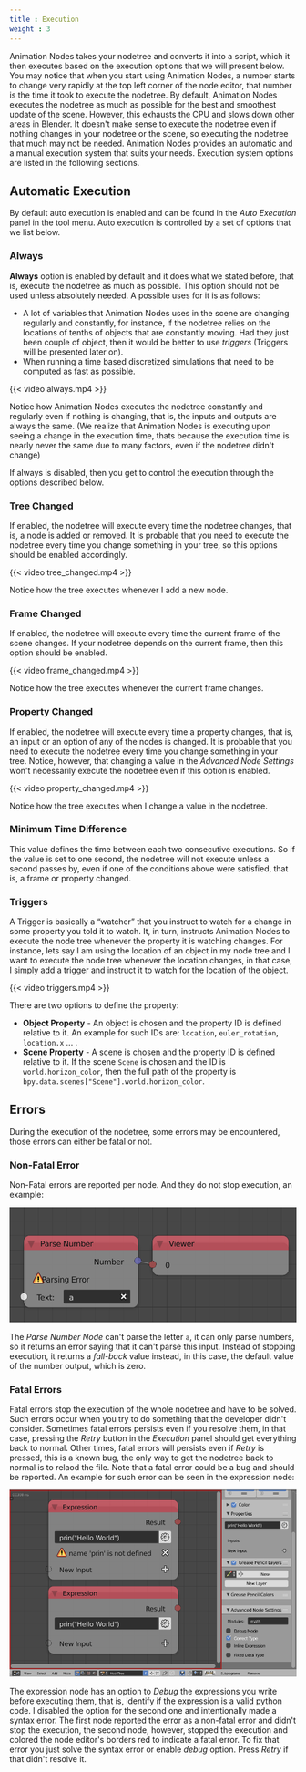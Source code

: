 ```yaml
---
title : Execution
weight : 3
---
```


Animation Nodes takes your nodetree and converts it into a script, which
it then executes based on the execution options that we will present
below. You may notice that when you start using Animation Nodes, a
number starts to change very rapidly at the top left corner of the node
editor, that number is the time it took to execute the nodetree. By
default, Animation Nodes executes the nodetree as much as possible for
the best and smoothest update of the scene. However, this exhausts the
CPU and slows down other areas in Blender. It doesn't make sense to
execute the nodetree even if nothing changes in your nodetree or the
scene, so executing the nodetree that much may not be needed. Animation
Nodes provides an automatic and a manual execution system that suits
your needs. Execution system options are listed in the following
sections.

## Automatic Execution

By default auto execution is enabled and can be found in the *Auto
Execution* panel in the tool menu. Auto execution is controlled by a set
of options that we list below.

### Always

**Always** option is enabled by default and it does what we stated
before, that is, execute the nodetree as much as possible. This option
should not be used unless absolutely needed. A possible uses for it is
as follows:

  - A lot of variables that Animation Nodes uses in the scene are
    changing regularly and constantly, for instance, if the nodetree
    relies on the locations of tenths of objects that are constantly
    moving. Had they just been couple of object, then it would be better
    to use *triggers* (Triggers will be presented later on).
  - When running a time based discretized simulations that need to be
    computed as fast as possible.

{{< video always.mp4 >}}

Notice how Animation Nodes executes the nodetree constantly and
regularly even if nothing is changing, that is, the inputs and outputs
are always the same. (We realize that Animation Nodes is executing upon
seeing a change in the execution time, thats because the execution time
is nearly never the same due to many factors, even if the nodetree
didn't change)

If always is disabled, then you get to control the execution through the
options described below.

### Tree Changed

If enabled, the nodetree will execute every time the nodetree changes,
that is, a node is added or removed. It is probable that you need to
execute the nodetree every time you change something in your tree, so
this options should be enabled accordingly.

{{< video tree_changed.mp4 >}}

Notice how the tree executes whenever I add a new node.

### Frame Changed

If enabled, the nodetree will execute every time the current frame of
the scene changes. If your nodetree depends on the current frame, then
this option should be enabled.

{{< video frame_changed.mp4 >}}

Notice how the tree executes whenever the current frame changes.

### Property Changed

If enabled, the nodetree will execute every time a property changes,
that is, an input or an option of any of the nodes is changed. It is
probable that you need to execute the nodetree every time you change
something in your tree. Notice, however, that changing a value in the
*Advanced Node Settings* won't necessarily execute the nodetree even if
this option is enabled.

{{< video property_changed.mp4 >}}

Notice how the tree executes when I change a value in the nodetree.

### Minimum Time Difference

This value defines the time between each two consecutive executions. So
if the value is set to one second, the nodetree will not execute unless
a second passes by, even if one of the conditions above were satisfied,
that is, a frame or property changed.

### Triggers

A Trigger is basically a “watcher” that you instruct to watch for a
change in some property you told it to watch. It, in turn, instructs
Animation Nodes to execute the node tree whenever the property it is
watching changes. For instance, lets say I am using the location of an
object in my node tree and I want to execute the node tree whenever the
location changes, in that case, I simply add a trigger and instruct it
to watch for the location of the object.

{{< video triggers.mp4 >}}

There are two options to define the property:

  - **Object Property** - An object is chosen and the property ID is
    defined relative to it. An example for such IDs are: `location`,
    `euler_rotation`, `location.x` ... .
  - **Scene Property** - A scene is chosen and the property ID is
    defined relative to it. If the scene `Scene` is chosen and the ID is
    `world.horizon_color`, then the full path of the property is
    `bpy.data.scenes["Scene"].world.horizon_color`.

## Errors

During the execution of the nodetree, some errors may be encountered,
those errors can either be fatal or not.

### Non-Fatal Error

Non-Fatal errors are reported per node. And they do not stop execution,
an example:

![image](nonfatal-errors.png)

The *Parse Number Node* can't parse the letter `a`, it can only parse
numbers, so it returns an error saying that it can't parse this input.
Instead of stopping execution, it returns a *fall-back* value instead,
in this case, the default value of the number output, which is zero.

### Fatal Errors

Fatal errors stop the execution of the whole nodetree and have to be
solved. Such errors occur when you try to do something that the
developer didn't consider. Sometimes fatal errors persists even if you
resolve them, in that case, pressing the *Retry* button in the
*Execution* panel should get everything back to normal. Other times,
fatal errors will persists even if *Retry* is pressed, this is a known
bug, the only way to get the nodetree back to normal is to relaod the
file. Note that a fatal error could be a bug and should be reported. An
example for such error can be seen in the expression node:

![image](fatal_error.png)

The expression node has an option to *Debug* the expressions you write
before executing them, that is, identify if the expression is a valid
python code. I disabled the option for the second one and intentionally
made a syntax error. The first node reported the error as a non-fatal
error and didn't stop the execution, the second node, however, stopped
the execution and colored the node editor's borders red to indicate a
fatal error. To fix that error you just solve the syntax error or enable
*debug* option. Press *Retry* if that didn't resolve it.
